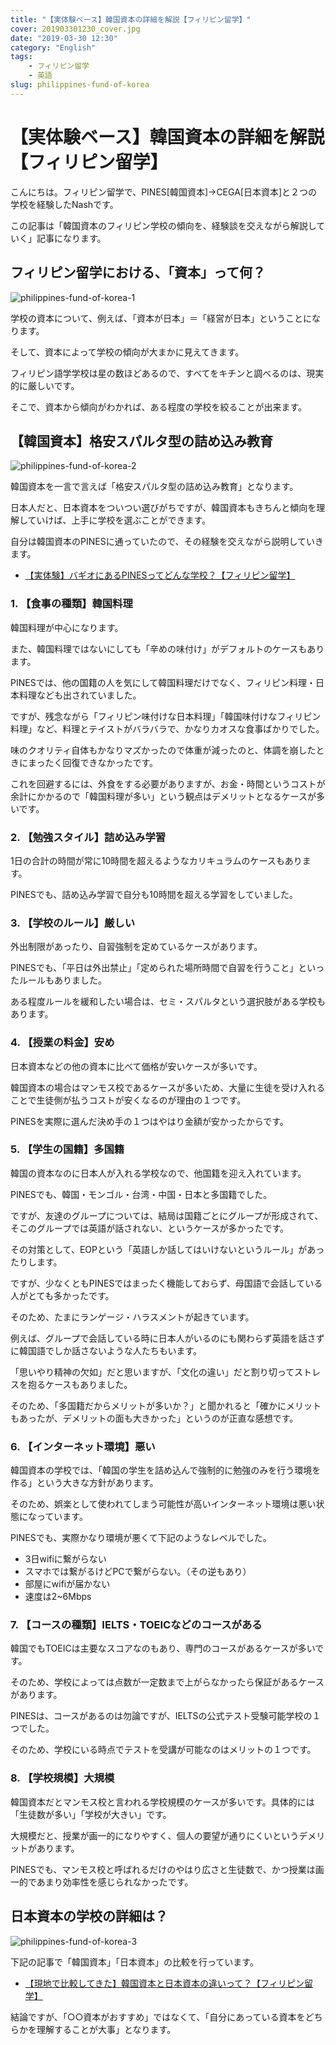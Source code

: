 ```yaml
---
title: "【実体験ベース】韓国資本の詳細を解説【フィリピン留学】"
cover: 201903301230_cover.jpg
date: "2019-03-30 12:30"
category: "English"
tags:
    - フィリピン留学
    - 英語
slug: philippines-fund-of-korea
---
```


# 【実体験ベース】韓国資本の詳細を解説【フィリピン留学】

こんにちは。フィリピン留学で、PINES[韓国資本]→CEGA[日本資本]と２つの学校を経験したNashです。

この記事は「韓国資本のフィリピン学校の傾向を、経験談を交えながら解説していく」記事になります。


## フィリピン留学における、「資本」って何？

![philippines-fund-of-korea-1](./201903301230_1.jpg)

学校の資本について、例えば、「資本が日本」＝「経営が日本」ということになります。

そして、資本によって学校の傾向が大まかに見えてきます。

フィリピン語学学校は星の数ほどあるので、すべてをキチンと調べるのは、現実的に厳しいです。

そこで、資本から傾向がわかれば、ある程度の学校を絞ることが出来ます。

## 【韓国資本】格安スパルタ型の詰め込み教育

![philippines-fund-of-korea-2](./201903301230_2.jpg)

韓国資本を一言で言えば「格安スパルタ型の詰め込み教育」となります。

日本人だと、日本資本をついつい選びがちですが、韓国資本もきちんと傾向を理解していけば、上手に学校を選ぶことができます。

自分は韓国資本のPINESに通っていたので、その経験を交えながら説明していきます。

- [【実体験】バギオにあるPINESってどんな学校？【フィリピン留学】](./philippines-baguio-pines-summary)

### 1. 【食事の種類】韓国料理

韓国料理が中心になります。

また、韓国料理ではないにしても「辛めの味付け」がデフォルトのケースもあります。

PINESでは、他の国籍の人を気にして韓国料理だけでなく、フィリピン料理・日本料理なども出されていました。

ですが、残念ながら「フィリピン味付けな日本料理」「韓国味付けなフィリピン料理」など、料理とテイストがバラバラで、かなりカオスな食事ばかりでした。

味のクオリティ自体もかなりマズかったので体重が減ったのと、体調を崩したときにまったく回復できなかったです。

これを回避するには、外食をする必要がありますが、お金・時間というコストが余計にかかるので「韓国料理が多い」という観点はデメリットとなるケースが多いです。

### 2. 【勉強スタイル】詰め込み学習

1日の合計の時間が常に10時間を超えるようなカリキュラムのケースもあります。

PINESでも、詰め込み学習で自分も10時間を超える学習をしていました。
   
### 3. 【学校のルール】厳しい

外出制限があったり、自習強制を定めているケースがあります。

PINESでも、「平日は外出禁止」「定められた場所時間で自習を行うこと」といったルールもありました。

ある程度ルールを緩和したい場合は、セミ・スパルタという選択肢がある学校もあります。


### 4. 【授業の料金】安め

日本資本などの他の資本に比べて価格が安いケースが多いです。

韓国資本の場合はマンモス校であるケースが多いため、大量に生徒を受け入れることで生徒側が払うコストが安くなるのが理由の１つです。

PINESを実際に選んだ決め手の１つはやはり金額が安かったからです。


### 5. 【学生の国籍】多国籍

韓国の資本なのに日本人が入れる学校なので、他国籍を迎え入れています。

PINESでも、韓国・モンゴル・台湾・中国・日本と多国籍でした。

ですが、友達のグループについては、結局は国籍ごとにグループが形成されて、そこのグループでは英語が話されない、というケースが多かったです。

その対策として、EOPという「英語しか話してはいけないというルール」があったりします。

ですが、少なくともPINESではまったく機能しておらず、母国語で会話している人がとても多かったです。

そのため、たまにランゲージ・ハラスメントが起きています。

例えば、グループで会話している時に日本人がいるのにも関わらず英語を話さずに韓国語でしか話さないような人たちもいます。

「思いやり精神の欠如」だと思いますが、「文化の違い」だと割り切ってストレスを抱るケースもありました。

そのため、「多国籍だからメリットが多いか？」と聞かれると「確かにメリットもあったが、デメリットの面も大きかった」というのが正直な感想です。


### 6. 【インターネット環境】悪い

韓国資本の学校では、「韓国の学生を詰め込んで強制的に勉強のみを行う環境を作る」という大きな方針があります。

そのため、娯楽として使われてしまう可能性が高いインターネット環境は悪い状態になっています。

PINESでも、実際かなり環境が悪くて下記のようなレベルでした。

- 3日wifiに繋がらない
- スマホでは繋がるけどPCで繋がらない。（その逆もあり）
- 部屋にwifiが届かない
- 速度は2~6Mbps


### 7. 【コースの種類】IELTS・TOEICなどのコースがある

韓国でもTOEICは主要なスコアなのもあり、専門のコースがあるケースが多いです。

そのため、学校によっては点数が一定数まで上がらなかったら保証があるケースがあります。

PINESは、コースがあるのは勿論ですが、IELTSの公式テスト受験可能学校の１つでした。

そのため、学校にいる時点でテストを受講が可能なのはメリットの１つです。

   

### 8. 【学校規模】大規模

韓国資本だとマンモス校と言われる学校規模のケースが多いです。具体的には「生徒数が多い」「学校が大きい」です。

大規模だと、授業が画一的になりやすく、個人の要望が通りにくいというデメリットがあります。

PINESでも、マンモス校と呼ばれるだけのやはり広さと生徒数で、かつ授業は画一的であまり効率性を感じられなかったです。

## 日本資本の学校の詳細は？

![philippines-fund-of-korea-3](./201903301230_3.jpg)

下記の記事で「韓国資本」「日本資本」の比較を行っています。

- [【現地で比較してきた】韓国資本と日本資本の違いって？【フィリピン留学】](http://localhost:8000/philippines-fund-comparison)

結論ですが、「○○資本がおすすめ」ではなくて、「自分にあっている資本をどちらかを理解することが大事」となります。

